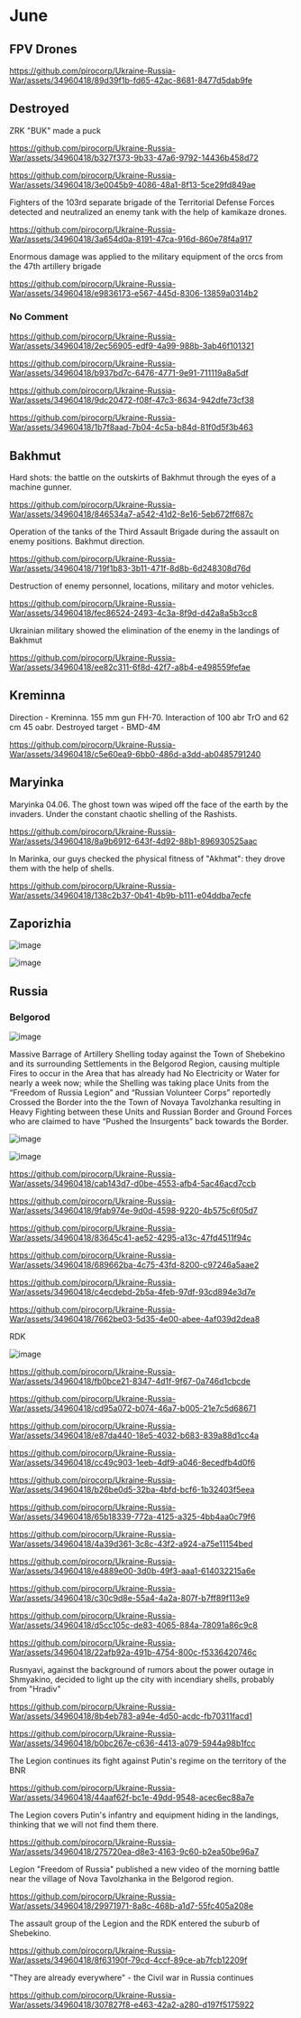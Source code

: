 # June



## FPV Drones

https://github.com/pirocorp/Ukraine-Russia-War/assets/34960418/89d39f1b-fd65-42ac-8681-8477d5dab9fe








## Destroyed

ZRK "BUK" made a puck

https://github.com/pirocorp/Ukraine-Russia-War/assets/34960418/b327f373-9b33-47a6-9792-14436b458d72

https://github.com/pirocorp/Ukraine-Russia-War/assets/34960418/3e0045b9-4086-48a1-8f13-5ce29fd849ae

Fighters of the 103rd separate brigade of the Territorial Defense Forces detected and neutralized an enemy tank with the help of kamikaze drones.

https://github.com/pirocorp/Ukraine-Russia-War/assets/34960418/3a654d0a-8191-47ca-916d-860e78f4a917

Enormous damage was applied to the military equipment of the orcs from the 47th artillery brigade

https://github.com/pirocorp/Ukraine-Russia-War/assets/34960418/e9836173-e567-445d-8306-13859a0314b2







### No Comment

https://github.com/pirocorp/Ukraine-Russia-War/assets/34960418/2ec56905-edf9-4a99-988b-3ab46f101321

https://github.com/pirocorp/Ukraine-Russia-War/assets/34960418/b937bd7c-6476-4771-9e91-711119a8a5df

https://github.com/pirocorp/Ukraine-Russia-War/assets/34960418/9dc20472-f08f-47c3-8634-942dfe73cf38

https://github.com/pirocorp/Ukraine-Russia-War/assets/34960418/1b7f8aad-7b04-4c5a-b84d-81f0d5f3b463











## Bakhmut

Hard shots: the battle on the outskirts of Bakhmut through the eyes of a machine gunner.

https://github.com/pirocorp/Ukraine-Russia-War/assets/34960418/846534a7-a542-41d2-8e16-5eb672ff687c

Operation of the tanks of the Third Assault Brigade during the assault on enemy positions. Bakhmut direction.

https://github.com/pirocorp/Ukraine-Russia-War/assets/34960418/719f1b83-3b11-471f-8d8b-6d248308d76d

Destruction of enemy personnel, locations, military and motor vehicles.

https://github.com/pirocorp/Ukraine-Russia-War/assets/34960418/fec86524-2493-4c3a-8f9d-d42a8a5b3cc8

Ukrainian military showed the elimination of the enemy in the landings of Bakhmut

https://github.com/pirocorp/Ukraine-Russia-War/assets/34960418/ee82c311-6f8d-42f7-a8b4-e498559fefae









## Kreminna

Direction - Kreminna. 155 mm gun FH-70. Interaction of 100 abr TrO and 62 cm 45 oabr. Destroyed target - BMD-4M

https://github.com/pirocorp/Ukraine-Russia-War/assets/34960418/c5e60ea9-6bb0-486d-a3dd-ab0485791240







## Maryinka

Maryinka 04.06. The ghost town was wiped off the face of the earth by the invaders. Under the constant chaotic shelling of the Rashists.

https://github.com/pirocorp/Ukraine-Russia-War/assets/34960418/8a9b6912-643f-4d92-88b1-896930525aac

In Marinka, our guys checked the physical fitness of "Akhmat": they drove them with the help of shells.

https://github.com/pirocorp/Ukraine-Russia-War/assets/34960418/138c2b37-0b41-4b9b-b111-e04ddba7ecfe


## Zaporizhia 

![image](https://github.com/pirocorp/Ukraine-Russia-War/assets/34960418/368e1cee-3c6f-4700-aa36-f0f034e84eed)

![image](https://github.com/pirocorp/Ukraine-Russia-War/assets/34960418/cf75549f-545c-411f-823e-6e735d32afbe)






## Russia

### Belgorod

![image](https://github.com/pirocorp/Ukraine-Russia-War/assets/34960418/1f96ecde-1faf-40ca-a1ee-f92bd48d8103)

Massive Barrage of Artillery Shelling today against the Town of Shebekino and its surrounding Settlements in the Belgorod Region, causing multiple Fires to occur in the Area that has already had No Electricity or Water for nearly a week now; while the Shelling was taking place Units from the “Freedom of Russia Legion” and “Russian Volunteer Corps” reportedly Crossed the Border into the the Town of Novaya Tavolzhanka resulting in Heavy Fighting between these Units and Russian Border and Ground Forces who are claimed to have “Pushed the Insurgents” back towards the Border.

![image](https://github.com/pirocorp/Ukraine-Russia-War/assets/34960418/b04b6df0-0b92-4105-a28a-6169a88d7956)

![image](https://github.com/pirocorp/Ukraine-Russia-War/assets/34960418/79ee6178-49a0-4d58-b25a-66db77534f15)




https://github.com/pirocorp/Ukraine-Russia-War/assets/34960418/cab143d7-d0be-4553-afb4-5ac46acd7ccb

https://github.com/pirocorp/Ukraine-Russia-War/assets/34960418/9fab974e-9d0d-4598-9220-4b575c6f05d7

https://github.com/pirocorp/Ukraine-Russia-War/assets/34960418/83645c41-ae52-4295-a13c-47fd4511f94c

https://github.com/pirocorp/Ukraine-Russia-War/assets/34960418/689662ba-4c75-43fd-8200-c97246a5aae2

https://github.com/pirocorp/Ukraine-Russia-War/assets/34960418/c4ecdebd-2b5a-4feb-97df-93cd894e3d7e

https://github.com/pirocorp/Ukraine-Russia-War/assets/34960418/7662be03-5d35-4e00-abee-4af039d2dea8



RDK

![image](https://github.com/pirocorp/Ukraine-Russia-War/assets/34960418/e070d6be-a1c6-4d51-8134-fbea49789af5)

https://github.com/pirocorp/Ukraine-Russia-War/assets/34960418/fb0bce21-8347-4d1f-9f67-0a746d1cbcde

https://github.com/pirocorp/Ukraine-Russia-War/assets/34960418/cd95a072-b074-46a7-b005-21e7c5d68671

https://github.com/pirocorp/Ukraine-Russia-War/assets/34960418/e87da440-18e5-4032-b683-839a88d1cc4a

https://github.com/pirocorp/Ukraine-Russia-War/assets/34960418/cc49c903-1eeb-4df9-a046-8ecedfb4d0f6

https://github.com/pirocorp/Ukraine-Russia-War/assets/34960418/b26be0d5-32ba-4bfd-bcf6-1b32403f5eea

https://github.com/pirocorp/Ukraine-Russia-War/assets/34960418/65b18339-772a-4125-a325-4bb4aa0c79f6

https://github.com/pirocorp/Ukraine-Russia-War/assets/34960418/4a39d361-3c8c-43f2-a924-a75e11154bed

https://github.com/pirocorp/Ukraine-Russia-War/assets/34960418/e4889e00-3d0b-49f3-aaa1-614032215a6e

https://github.com/pirocorp/Ukraine-Russia-War/assets/34960418/c30c9d8e-55a4-4a2a-807f-b7ff89f113e9

https://github.com/pirocorp/Ukraine-Russia-War/assets/34960418/d5cc105c-de83-4065-884a-78091a86c9c8

https://github.com/pirocorp/Ukraine-Russia-War/assets/34960418/22afb92a-491b-4754-800c-f5336420746c















Rusnyavi, against the background of rumors about the power outage in Shmyakino, decided to light up the city with incendiary shells, probably from "Hradiv"

https://github.com/pirocorp/Ukraine-Russia-War/assets/34960418/8b4eb783-a94e-4d50-acdc-fb70311facd1

https://github.com/pirocorp/Ukraine-Russia-War/assets/34960418/b0bc267e-c636-4413-a079-5944a98b1fcc

The Legion continues its fight against Putin's regime on the territory of the BNR

https://github.com/pirocorp/Ukraine-Russia-War/assets/34960418/44aaf62f-bc1e-49dd-9548-acec6ec88a7e

The Legion covers Putin's infantry and equipment hiding in the landings, thinking that we will not find them there.

https://github.com/pirocorp/Ukraine-Russia-War/assets/34960418/275720ea-d8e3-4163-9c60-b2ea50be96a7

Legion "Freedom of Russia" published a new video of the morning battle near the village of Nova Tavolzhanka in the Belgorod region.

https://github.com/pirocorp/Ukraine-Russia-War/assets/34960418/29971971-8a8c-468b-a1d7-55fc405a208e

The assault group of the Legion and the RDK entered the suburb of Shebekino.

https://github.com/pirocorp/Ukraine-Russia-War/assets/34960418/8f63190f-79cd-4ccf-89ce-ab7fcb12209f

"They are already everywhere" - the Civil war in Russia continues

https://github.com/pirocorp/Ukraine-Russia-War/assets/34960418/307827f8-e463-42a2-a280-d197f5175922




















